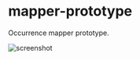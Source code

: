 # mapper-prototype

Occurrence mapper prototype.

![screenshot](https://raw.githubusercontent.com/iobis/mapper-prototype/master/mapper.png?token=AAd6OQZzoaJ19xITYMRz7aonYwbgU5FRks5Z2pVrwA%3D%3D)
